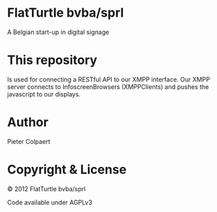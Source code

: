 # FlatTurtle bvba/sprl

A Belgian start-up in digital signage

# This repository

Is used for connecting a RESTful API to our XMPP interface. Our XMPP server connects to InfoscreenBrowsers (XMPPClients) and pushes the javascript to our displays.

# Author

Pieter Colpaert

# Copyright & License

© 2012 FlatTurtle bvba/sprl

Code available under AGPLv3

